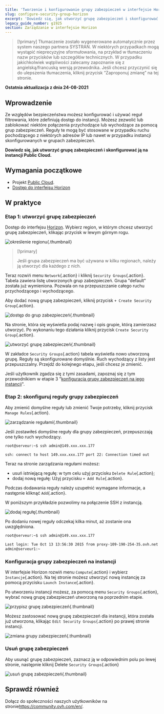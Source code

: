 ```yaml
---
title: 'Tworzenie i konfigurowanie grupy zabezpieczeń w interfejsie Horizon'
slug: configure-security-group-horizon
excerpt: 'Dowiedz się, jak utworzyć grupę zabezpieczeń i skonfigurować ją na instancji Public Cloud'
legacy_guide_number: g1925
section: Zarządzanie w interfejsie Horizon
---
```


> [!primary]
> Tłumaczenie zostało wygenerowane automatycznie przez system naszego partnera SYSTRAN. W niektórych przypadkach mogą wystąpić nieprecyzyjne sformułowania, na przykład w tłumaczeniu nazw przycisków lub szczegółów technicznych. W przypadku jakichkolwiek wątpliwości zalecamy zapoznanie się z angielską/francuską wersją przewodnika. Jeśli chcesz przyczynić się do ulepszenia tłumaczenia, kliknij przycisk “Zaproponuj zmianę” na tej stronie.
>

**Ostatnia aktualizacja z dnia 24-08-2021**

## Wprowadzenie

Ze względów bezpieczeństwa możesz konfigurować i używać reguł filtrowania, które zdefiniują dostęp do instancji. Możesz zezwolić lub zablokować niektóre połączenia przychodzące lub wychodzące za pomocą grup zabezpieczeń. Reguły te mogą być stosowane w przypadku ruchu pochodzącego z niektórych adresów IP lub nawet w przypadku instancji skonfigurowanych w grupach zabezpieczeń.

**Dowiedz się, jak utworzyć grupę zabezpieczeń i skonfigurować ją na instancji Public Cloud.**

## Wymagania początkowe

- Projekt [Public Cloud](https://www.ovhcloud.com/pl/public-cloud/).
- [Dostęp do interfejsu Horizon](https://docs.ovh.com/pl/public-cloud/tworzenie-i-usuwanie-uzytkownika-openstack/)

## W praktyce

### Etap 1: utworzyć grupę zabezpieczeń

Dostęp do interfejsu [Horizon](https://docs.ovh.com/pl/public-cloud/tworzenie-i-usuwanie-uzytkownika-openstack/). Wybierz region, w którym chcesz utworzyć grupę zabezpieczeń, klikając przycisk w lewym górnym rogu.

![określenie regionu](images/security-group0.png){.thumbnail}

> [!primary]
>
> Jeśli grupa zabezpieczeń ma być używana w kilku regionach, należy ją utworzyć dla każdego z nich.
>

Teraz rozwiń menu `Network`{.action} i kliknij `Security Groups`{.action}. Tabela zawiera listę utworzonych grup zabezpieczeń. Grupa "default" została już wymieniona. Pozwala on na przepuszczanie całego ruchu przychodzącego i wychodzącego.

Aby dodać nową grupę zabezpieczeń, kliknij przycisk `+ Create Security Group`{.action}.

![dostęp do grup zabezpieczeń](images/security-group1.png){.thumbnail}

Na stronie, która się wyświetla podaj nazwę i opis grupie, którą zamierzasz utworzyć. Po wykonaniu tego działania kliknij przycisk `Create Security Group`{.action}.

![utworzyć grupę zabezpieczeń](images/security-group2.png){.thumbnail}

W zakładce `Security Groups`{.action} tabela wyświetla nowo utworzoną grupę. Reguły są skonfigurowane domyślnie. Ruch wychodzący z listy jest przepuszczalny. Przejdź do kolejnego etapu, jeśli chcesz je zmienić.

Jeśli użytkownik zgadza się z tymi zasadami, zapoznaj się z tym przewodnikiem w etapie 3 "[konfiguracja grupy zabezpieczeń na jego instancji](#instance-security-group)".

### Etap 2: skonfiguruj reguły grupy zabezpieczeń

Aby zmienić domyślne reguły lub zmienić Twoje potrzeby, kliknij przycisk `Manage Rules`{.action}.

![zarządzanie regułami](images/security-group3.png){.thumbnail}

Jeśli zostawiłeś domyślne reguły dla grupy zabezpieczeń, przepuszczają one tylko ruch wychodzący.

```bash
root@serveur:~$ ssh admin@149.xxx.xxx.177

ssh: connect to host 149.xxx.xxx.177 port 22: Connection timed out
```

Teraz na stronie zarządzania regułami możesz:

- usuń istniejącą regułę: w tym celu użyj przycisku `Delete Rule`{.action};
- dodaj nową regułę: Użyj przycisku `+ Add Rule`{.action}.

Podczas dodawania reguły należy uzupełnić wymagane informacje, a następnie kliknąć `Add`{.action}.

W poniższym przykładzie pozwolimy na połączenie SSH z instancją.

![dodaj regułę](images/security-group4.png){.thumbnail}

Po dodaniu nowej reguły odczekaj kilka minut, aż zostanie ona uwzględniona.

```bash
root@serveur:~$ ssh admin@149.xxx.xxx.177

Last login: Tue Oct 13 13:56:30 2015 from proxy-109-190-254-35.ovh.net
admin@serveur1:~
```

### Konfiguracja grupy zabezpieczeń na instancji <a name="instance-security-group"></a>

W interfejsie Horizon rozwiń menu `Compute`{.action} i wybierz `Instancje`{.action}. Na tej stronie możesz utworzyć nową instancję za pomocą przycisku `Launch Instance`{.action}.

Po utworzeniu instancji możesz, za pomocą menu `Security Groups`{.action}, wybrać nową grupę zabezpieczeń utworzoną na poprzednim etapie.

![przypisz grupę zabezpieczeń](images/security-group5.png){.thumbnail}

Możesz zastosować nową grupę zabezpieczeń dla instancji, która została już utworzona, klikając `Edit Security Groups`{.action} po prawej stronie instancji.

![zmiana grupy zabezpieczeń](images/security-group6.png){.thumbnail}

### Usuń grupę zabezpieczeń

Aby usunąć grupę zabezpieczeń, zaznacz ją w odpowiednim polu po lewej stronie, następnie kliknij Delete `Security Groups`{.action}

![usuń grupę zabezpieczeń](images/security-group7.png){.thumbnail}

## Sprawdź również

Dołącz do społeczności naszych użytkowników na stronie<https://community.ovh.com/en/>.
